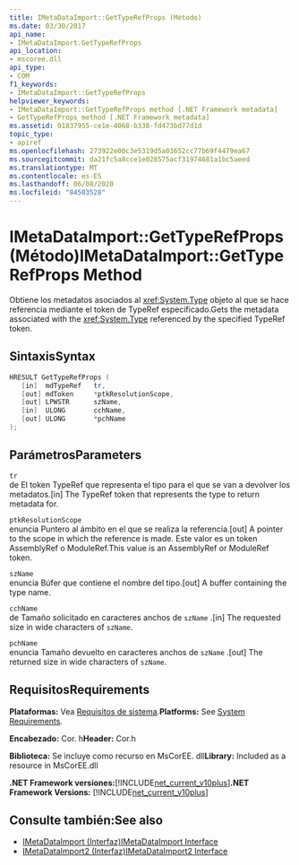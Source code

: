```yaml
---
title: IMetaDataImport::GetTypeRefProps (Método)
ms.date: 03/30/2017
api_name:
- IMetaDataImport.GetTypeRefProps
api_location:
- mscoree.dll
api_type:
- COM
f1_keywords:
- IMetaDataImport::GetTypeRefProps
helpviewer_keywords:
- IMetaDataImport::GetTypeRefProps method [.NET Framework metadata]
- GetTypeRefProps method [.NET Framework metadata]
ms.assetid: 01837955-ce1e-4068-b338-fd473bd77d1d
topic_type:
- apiref
ms.openlocfilehash: 273922e00c3e5319d5a03652cc77b69f4479ea67
ms.sourcegitcommit: da21fc5a8cce1e028575acf31974681a1bc5aeed
ms.translationtype: MT
ms.contentlocale: es-ES
ms.lasthandoff: 06/08/2020
ms.locfileid: "84503528"
---
```

# <a name="imetadataimportgettyperefprops-method"></a><span data-ttu-id="6152a-102">IMetaDataImport::GetTypeRefProps (Método)</span><span class="sxs-lookup"><span data-stu-id="6152a-102">IMetaDataImport::GetTypeRefProps Method</span></span>
<span data-ttu-id="6152a-103">Obtiene los metadatos asociados al <xref:System.Type> objeto al que se hace referencia mediante el token de TypeRef especificado.</span><span class="sxs-lookup"><span data-stu-id="6152a-103">Gets the metadata associated with the <xref:System.Type> referenced by the specified TypeRef token.</span></span>  
  
## <a name="syntax"></a><span data-ttu-id="6152a-104">Sintaxis</span><span class="sxs-lookup"><span data-stu-id="6152a-104">Syntax</span></span>  
  
```cpp  
HRESULT GetTypeRefProps (  
   [in]  mdTypeRef   tr,  
   [out] mdToken     *ptkResolutionScope,  
   [out] LPWSTR      szName,  
   [in]  ULONG       cchName,  
   [out] ULONG       *pchName  
);  
```  
  
## <a name="parameters"></a><span data-ttu-id="6152a-105">Parámetros</span><span class="sxs-lookup"><span data-stu-id="6152a-105">Parameters</span></span>  
 `tr`  
 <span data-ttu-id="6152a-106">de El token TypeRef que representa el tipo para el que se van a devolver los metadatos.</span><span class="sxs-lookup"><span data-stu-id="6152a-106">[in] The TypeRef token that represents the type to return metadata for.</span></span>  
  
 `ptkResolutionScope`  
 <span data-ttu-id="6152a-107">enuncia Puntero al ámbito en el que se realiza la referencia.</span><span class="sxs-lookup"><span data-stu-id="6152a-107">[out] A pointer to the scope in which the reference is made.</span></span> <span data-ttu-id="6152a-108">Este valor es un token AssemblyRef o ModuleRef.</span><span class="sxs-lookup"><span data-stu-id="6152a-108">This value is an AssemblyRef or ModuleRef token.</span></span>  
  
 `szName`  
 <span data-ttu-id="6152a-109">enuncia Búfer que contiene el nombre del tipo.</span><span class="sxs-lookup"><span data-stu-id="6152a-109">[out] A buffer containing the type name.</span></span>  
  
 `cchName`  
 <span data-ttu-id="6152a-110">de Tamaño solicitado en caracteres anchos de `szName` .</span><span class="sxs-lookup"><span data-stu-id="6152a-110">[in] The requested size in wide characters of `szName`.</span></span>  
  
 `pchName`  
 <span data-ttu-id="6152a-111">enuncia Tamaño devuelto en caracteres anchos de `szName` .</span><span class="sxs-lookup"><span data-stu-id="6152a-111">[out] The returned size in wide characters of `szName`.</span></span>  
  
## <a name="requirements"></a><span data-ttu-id="6152a-112">Requisitos</span><span class="sxs-lookup"><span data-stu-id="6152a-112">Requirements</span></span>  
 <span data-ttu-id="6152a-113">**Plataformas:** Vea [Requisitos de sistema](../../get-started/system-requirements.md).</span><span class="sxs-lookup"><span data-stu-id="6152a-113">**Platforms:** See [System Requirements](../../get-started/system-requirements.md).</span></span>  
  
 <span data-ttu-id="6152a-114">**Encabezado:** Cor. h</span><span class="sxs-lookup"><span data-stu-id="6152a-114">**Header:** Cor.h</span></span>  
  
 <span data-ttu-id="6152a-115">**Biblioteca:** Se incluye como recurso en MsCorEE. dll</span><span class="sxs-lookup"><span data-stu-id="6152a-115">**Library:** Included as a resource in MsCorEE.dll</span></span>  
  
 <span data-ttu-id="6152a-116">**.NET Framework versiones:**[!INCLUDE[net_current_v10plus](../../../../includes/net-current-v10plus-md.md)]</span><span class="sxs-lookup"><span data-stu-id="6152a-116">**.NET Framework Versions:** [!INCLUDE[net_current_v10plus](../../../../includes/net-current-v10plus-md.md)]</span></span>  
  
## <a name="see-also"></a><span data-ttu-id="6152a-117">Consulte también:</span><span class="sxs-lookup"><span data-stu-id="6152a-117">See also</span></span>

- [<span data-ttu-id="6152a-118">IMetaDataImport (Interfaz)</span><span class="sxs-lookup"><span data-stu-id="6152a-118">IMetaDataImport Interface</span></span>](imetadataimport-interface.md)
- [<span data-ttu-id="6152a-119">IMetaDataImport2 (Interfaz)</span><span class="sxs-lookup"><span data-stu-id="6152a-119">IMetaDataImport2 Interface</span></span>](imetadataimport2-interface.md)
